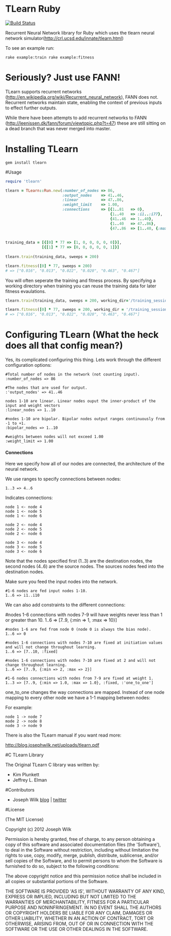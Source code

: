 # TLearn Ruby

[![Build Status](https://secure.travis-ci.org/josephwilk/tlearn-rb.png)](http://travis-ci.org/josephwilk/tlearn-rb)

Recurrent Neural Network library for Ruby which uses the tlearn neural network simulator(http://crl.ucsd.edu/innate/tlearn.html)

To see an example run:

`rake example:train
rake example:fitness`

# Seriously? Just use FANN!

TLearn supports recurrent networks (http://en.wikipedia.org/wiki/Recurrent_neural_network), FANN does not. Recurrent networks maintain state, enabling the context of previous inputs to effect further outputs. 

While there have been attempts to add recurrent networks to FANN (http://leenissen.dk/fann/forum/viewtopic.php?t=47) these are still sitting on a dead branch that was never merged into master.

# Installing TLearn

`gem install tlearn`

#Usage


```ruby
require 'tlearn'

tlearn = TLearn::Run.new(:number_of_nodes => 86,
                         :output_nodes    => 41..46,
                         :linear          => 47..86,
                         :weight_limit    => 1.00,
                         :connections     => [{1..81   => 0},
                                              {1..40   => :i1..:i77},
                                              {41..46  => 1..40},
                                              {1..40   => 47..86},
                                              {47..86  => [1..40, {:max => 1.0, :min => 1.0}, :fixed, :one_to_one]}])
                 
  
training_data = [{[0] * 77 => [1, 0, 0, 0, 0, 0]}],
                [{[1] * 77 => [0, 0, 0, 0, 0, 1]}]
  
tlearn.train(training_data, sweeps = 200)

tlearn.fitness([0] * 77, sweeps = 200)
# => ["0.016", "0.013", "0.022", "0.020", "0.463", "0.467"]
```

You will often seperate the training and fitness process. By specifying a working directory when training you can reuse the training data for later
fitness evaulations.

```ruby
tlearn.train(training_data, sweeps = 200, working_dir='/training_session/')
```

```ruby
tlearn.fitness([0] * 77, sweeps = 200, working_dir = '/training_session/')
# => ["0.016", "0.013", "0.022", "0.020", "0.463", "0.467"]
```

Configuring TLearn (What the heck does all that config mean?)
=========

Yes, its complicated configuring this thing. Lets work through the different configuration options:

    #Total number of nodes in the network (not counting input).
    :number_of_nodes => 86

    #The nodes that are used for output.
    :'output_nodes' => 41..46

    nodes 1-10 are linear. Linear nodes ouput the inner-product of the input and weight vectors
    :linear_nodes => 1..10

    #nodes 1-10 are bipolar. Bipolar nodes output ranges continuously from -1 to +1.
    :bipolar_nodes => 1..10

    #weights between nodes will not exceed 1.00
    :weight_limit => 1.00

<h4>Connections</h4>
Here we specify how all of our nodes are connected, the architecture of the neural network. 

We use ranges to specify connections between nodes:

    1..3 => 4..6

Indicates connections:

    node 1 <- node 4 
    node 1 <- node 5
    node 1 <- node 6

    node 2 <- node 4
    node 2 <- node 5
    node 2 <- node 6

    node 3 <- node 4
    node 3 <- node 5
    node 3 <- node 6

Note that the nodes specified first (1..3) are the destination nodes, the second nodes (4..6) are the source nodes. The sources nodes feed into the destination nodes.

<p>Make sure you feed the input nodes into the network.</p>

    #1-6 nodes are fed input nodes 1-10.
    1..6 => i1..i10

<p>We can also add constraints to the different connections:</p>
    #nodes 1-6 connections with nodes 7-9 will have weights never less than 1 or greater than 10.
    1..6 => [7..9, {:min => 1, :max => 10}]

    #nodes 1-6 are fed from node 0 (node 0 is always the bias node).
    1..6 => 0

    #nodes 1-6 connections with nodes 7-10 are fixed at initiation values and will not change throughout learning.
    1..6 => [7..10, :fixed]

    #nodes 1-6 connections with nodes 7-10 are fixed at 2 and will not change throughout learning.
    1..6 => [7..9, {:min => 2, :max => 2}]

    #1-6 nodes connections with nodes from 7-9 are fixed at weight 1. 
    1..3 => [7..9, {:min => 1.0, :max => 1.0}, :fixed, :'one_to_one']

one_to_one changes the way connections are mapped. Instead of one node mapping to every other node we have a 1-1 mapping between nodes:

For example:

    node 1 -> node 7
    mode 2 -> node 8
    node 3 -> node 9

There is also the TLearn manual if you want read more:

http://blog.josephwilk.net/uploads/tlearn.pdf


#C TLearn Library

The Original TLearn C library was written by:
* Kim Plunkett
* Jeffrey L. Elman

#Contributors


* Joseph Wilk [blog](http://blog.josephwilk.net) | [twitter](http://twitter.com/josephwilk)

#License

(The MIT License)

Copyright (c) 2012 Joseph Wilk

Permission is hereby granted, free of charge, to any person obtaining
a copy of this software and associated documentation files (the
'Software'), to deal in the Software without restriction, including
without limitation the rights to use, copy, modify, merge, publish,
distribute, sublicense, and/or sell copies of the Software, and to
permit persons to whom the Software is furnished to do so, subject to
the following conditions:

The above copyright notice and this permission notice shall be
included in all copies or substantial portions of the Software.

THE SOFTWARE IS PROVIDED 'AS IS', WITHOUT WARRANTY OF ANY KIND,
EXPRESS OR IMPLIED, INCLUDING BUT NOT LIMITED TO THE WARRANTIES OF
MERCHANTABILITY, FITNESS FOR A PARTICULAR PURPOSE AND NONINFRINGEMENT.
IN NO EVENT SHALL THE AUTHORS OR COPYRIGHT HOLDERS BE LIABLE FOR ANY
CLAIM, DAMAGES OR OTHER LIABILITY, WHETHER IN AN ACTION OF CONTRACT,
TORT OR OTHERWISE, ARISING FROM, OUT OF OR IN CONNECTION WITH THE
SOFTWARE OR THE USE OR OTHER DEALINGS IN THE SOFTWARE.
